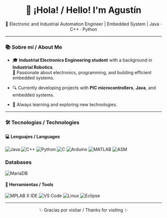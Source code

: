 <h1 align="center">👋 ¡Hola! / Hello! I'm Agustín</h1>
<p align="center">🔧 Electronic and Industrial Automation Engineer | Embedded System | Java · C++ · Python</p>

---

### 📚 Sobre mí / About Me

- 🎓 **Industrial Electronics Engineering student** with a background in **Industrial Robotics**.  
  🧠 Passionate about electronics, programming, and building efficient embedded systems.

- 🔍 Currently developing projects with **PIC microcontrollers**, **Java**, and embedded systems.

- 🌱 Always learning and exploring new technologies.

---

### 🛠️ Tecnologías / Technologies

#### 💻 Lenguajes / Languages
![Java](https://img.shields.io/badge/Java-%23ED8B00.svg?style=flat&logo=java&logoColor=white)
![C++](https://img.shields.io/badge/C++-00599C?style=flat&logo=c%2B%2B&logoColor=white)
![Python](https://img.shields.io/badge/Python-3776AB?style=flat&logo=python&logoColor=white)
![C](https://img.shields.io/badge/C-00599C?style=flat&logo=c&logoColor=white)
![Arduino](https://img.shields.io/badge/Arduino-00979D?style=flat&logo=arduino&logoColor=white)
![MATLAB](https://img.shields.io/badge/MATLAB-0076A8?style=flat&logo=Mathworks&logoColor=white)
![ASM](https://img.shields.io/badge/ASM-000000?style=flat&logo=vercel&logoColor=white)
### Databases
![MariaDB](https://img.shields.io/badge/MariaDB-003545?style=flat&logo=mariadb&logoColor=white)

#### 🧰 Herramientas / Tools
![MPLAB X IDE](https://img.shields.io/badge/MPLAB_X_IDE-CC0000?style=flat&logoColor=white)
![VS Code](https://img.shields.io/badge/VSCode-007ACC?style=flat&logo=visual-studio-code&logoColor=white)
![Linux](https://img.shields.io/badge/Linux-FCC624?style=flat&logo=linux&logoColor=black)
![Eclipse](https://img.shields.io/badge/Eclipse-2C2255?style=flat&logo=eclipse&logoColor=white)

---



<p align="center">✨ Gracias por visitar / Thanks for visiting ✨</p>
